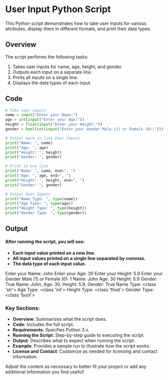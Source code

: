 # User Input Python Script

This Python script demonstrates how to take user inputs for various attributes, display them in different formats, and print their data types.

## Overview

The script performs the following tasks:
1. Takes user inputs for name, age, height, and gender.
2. Outputs each input on a separate line.
3. Prints all inputs on a single line.
4. Displays the data types of each input.

## Code

```python
# Take user inputs
name = input("Enter your Name:")
age = int(input("Enter your Age:"))
height = float(input("Enter your Height:"))
gender = bool(int(input("Enter your Gender Male (1) or Female (0):")))

# Output each in line User Inputs
print("Name: ", name)
print("Age: ", age)
print("Height: ", height)
print("Gender: ", gender)

# Print in one line
print("Name: ", name, end=", ")
print("Age: ", age, end=", ")
print("Height: ", height, end=", ")
print("Gender: ", gender)

# Output User Inputs
print("Name Type: ", type(name))
print("Age Type: ", type(age))
print("Height Type: ", type(height))
print("Gender Type: ", type(gender))
```
## Output
#### After running the script, you will see:

- **Each input value printed on a new line.**
- **All input values printed on a single line separated by commas.**
- **The data type of each input value.**

Enter your Name: John
Enter your Age: 30
Enter your Height: 5.9
Enter your Gender Male (1) or Female (0): 1
Name:  John
Age:  30
Height:  5.9
Gender:  True
Name:  John, Age:  30, Height:  5.9, Gender:  True
Name Type:  <class 'str'>
Age Type:  <class 'int'>
Height Type:  <class 'float'>
Gender Type:  <class 'bool'>


### Key Sections:
- **Overview**: Summarizes what the script does.
- **Code**: Includes the full script.
- **Requirements**: Specifies Python 3.x.
- **Running the Script**: Step-by-step guide to executing the script.
- **Output**: Describes what to expect when running the script.
- **Example**: Provides a sample run to illustrate how the script works.
- **License and Contact**: Customize as needed for licensing and contact information.

Adjust the content as necessary to better fit your project or add any additional information you find useful!
